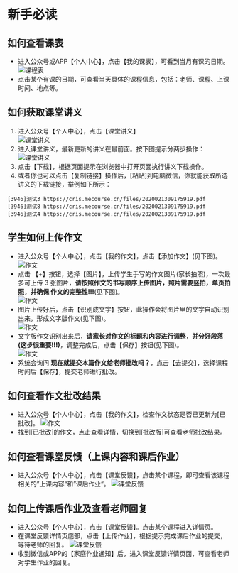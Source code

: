 # 新手必读

## 如何查看课表
- 进入公众号或APP【个人中心】，点击【我的课表】，可看到当月有课的日期。
![课程表](/images/timetable-01.jpeg)
- 点击某个有课的日期，可查看当天具体的课程信息，包括：老师、课程、上课时间、地点等。  

## 如何获取课堂讲义
1. 进入公众号【个人中心】，点击【课堂讲义】  
![课堂讲义](/images/doc-1.jpeg)
2. 进入课堂讲义，最新更新的讲义在最前面。按下图提示分两步操作：  
![课堂讲义](/images/doc-2.png)
3. 点击【下载】，根据页面提示在浏览器中打开页面执行讲义下载操作。
4. 或者你也可以点击【复制链接】操作后，[粘贴]到电脑微信，你就能获取所选讲义的下载链接，举例如下所示：
 ```
[3946]测试3 https://cris.mecourse.cn/files/2020021309175919.pdf
[3946]测试8 https://cris.mecourse.cn/files/2020021309175919.pdf
[3946]测试4 https://cris.mecourse.cn/files/2020021309175919.pdf
 ```

## 学生如何上传作文
- 进入公众号【个人中心】，点击【我的作文】，点击【添加作文】(见下图)。  
![作文](/images/composition-1.png)
- 点击 【+】按钮，选择【图片】，上传学生手写的作文图片(家长拍照)，一次最多可上传 3 张图片，**请按照作文的书写顺序上传图片，照片需要竖拍，单页拍照，并确保 作文的完整性!!!**(见下图)。  
![作文](/images/composition-11.jpeg)
- 图片上传好后，点击【识别成文字】按钮，此操作会将图片里的文字自动识别出来，形成文字版作文(见下图)。  
![作文](/images/composition-3.png)
- 文字版作文识别出来后，**请家长对作文的标题和内容进行调整，并分好段落 (这步很重要!!!)**，调整完成后，点击【保存】按钮(见下图)。  
![作文](/images/composition-4.png)
- 系统会询问 **现在就提交本篇作文给老师批改吗？**，点击【去提交】，选择课程时间后【保存】，提交老师进行批改。

## 如何查看作文批改结果
- 进入公众号【个人中心】，点击【我的作文】，检查作文状态是否已更新为[已批改]。
![作文](/images/composition-10.jpeg)
- 找到[已批改]的作文，点击查看详情，切换到[批改版]可查看老师批改结果。

## 如何查看课堂反馈（上课内容和课后作业）
- 进入公众号【个人中心】，点击【课堂反馈】，点击某个课程，即可查看该课程相关的”上课内容“和”课后作业“。
![课堂反馈](/images/feedback_01.jpeg)

## 如何上传课后作业及查看老师回复
- 进入公众号【个人中心】，点击【课堂反馈】。点击某个课程进入详情页。
- 在课堂反馈详情页底部，点击【上传作业】，根据提示完成课后作业的提交，等待老师的回复。
![课堂反馈](/images/feedback_03.jpeg)
- 收到微信或APP的【家庭作业通知】后，进入课堂反馈详情页面，可查看老师对学生作业的回复。
